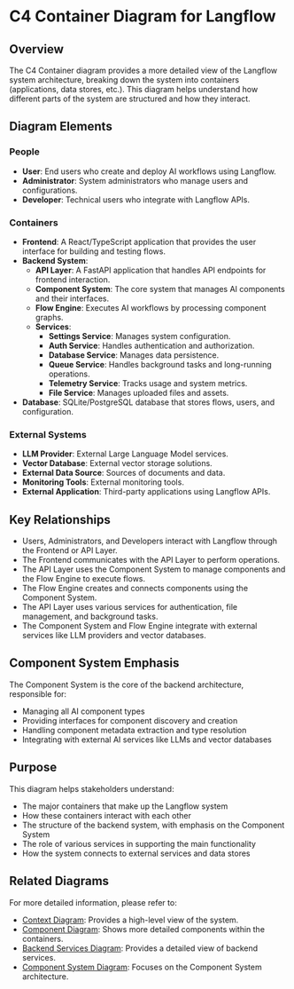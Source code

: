 # C4 Container Diagram for Langflow

## Overview

The C4 Container diagram provides a more detailed view of the Langflow system architecture, breaking down the system into containers (applications, data stores, etc.). This diagram helps understand how different parts of the system are structured and how they interact.

## Diagram Elements

### People

- **User**: End users who create and deploy AI workflows using Langflow.
- **Administrator**: System administrators who manage users and configurations.
- **Developer**: Technical users who integrate with Langflow APIs.

### Containers

- **Frontend**: A React/TypeScript application that provides the user interface for building and testing flows.
- **Backend System**:
  - **API Layer**: A FastAPI application that handles API endpoints for frontend interaction.
  - **Component System**: The core system that manages AI components and their interfaces.
  - **Flow Engine**: Executes AI workflows by processing component graphs.
  - **Services**:
    - **Settings Service**: Manages system configuration.
    - **Auth Service**: Handles authentication and authorization.
    - **Database Service**: Manages data persistence.
    - **Queue Service**: Handles background tasks and long-running operations.
    - **Telemetry Service**: Tracks usage and system metrics.
    - **File Service**: Manages uploaded files and assets.
- **Database**: SQLite/PostgreSQL database that stores flows, users, and configuration.

### External Systems

- **LLM Provider**: External Large Language Model services.
- **Vector Database**: External vector storage solutions.
- **External Data Source**: Sources of documents and data.
- **Monitoring Tools**: External monitoring tools.
- **External Application**: Third-party applications using Langflow APIs.

## Key Relationships

- Users, Administrators, and Developers interact with Langflow through the Frontend or API Layer.
- The Frontend communicates with the API Layer to perform operations.
- The API Layer uses the Component System to manage components and the Flow Engine to execute flows.
- The Flow Engine creates and connects components using the Component System.
- The API Layer uses various services for authentication, file management, and background tasks.
- The Component System and Flow Engine integrate with external services like LLM providers and vector databases.

## Component System Emphasis

The Component System is the core of the backend architecture, responsible for:

- Managing all AI component types
- Providing interfaces for component discovery and creation
- Handling component metadata extraction and type resolution
- Integrating with external AI services like LLMs and vector databases

## Purpose

This diagram helps stakeholders understand:

- The major containers that make up the Langflow system
- How these containers interact with each other
- The structure of the backend system, with emphasis on the Component System
- The role of various services in supporting the main functionality
- How the system connects to external services and data stores

## Related Diagrams

For more detailed information, please refer to:

- [Context Diagram](c4_context_diagram.md): Provides a high-level view of the system.
- [Component Diagram](c4_component_diagram.md): Shows more detailed components within the containers.
- [Backend Services Diagram](backend_services_diagram.md): Provides a detailed view of backend services.
- [Component System Diagram](component_system_diagram.md): Focuses on the Component System architecture. 
